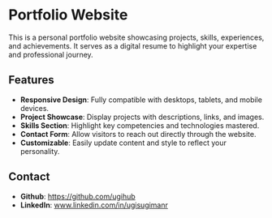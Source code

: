 # Portfolio Website

This is a personal portfolio website showcasing projects, skills, experiences, and achievements. It serves as a digital resume to highlight your expertise and professional journey.

## Features
- **Responsive Design**: Fully compatible with desktops, tablets, and mobile devices.
- **Project Showcase**: Display projects with descriptions, links, and images.
- **Skills Section**: Highlight key competencies and technologies mastered.
- **Contact Form**: Allow visitors to reach out directly through the website.
- **Customizable**: Easily update content and style to reflect your personality.

## Contact
- **Github**: https://github.com/ugihub
- **LinkedIn**: www.linkedin.com/in/ugisugimanr